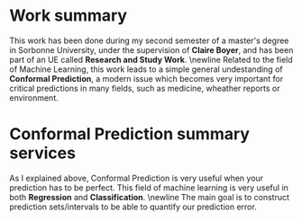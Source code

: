 # Work summary
This work has been done during my second semester of a master's degree in Sorbonne University, under the supervision of $\textbf{Claire Boyer}$, and has been part of an UE called $\textbf{Research and Study Work}$.
\newline
Related to the field of Machine Learning, this work leads to a simple general undestanding of $\textbf{Conformal Prediction}$, a modern issue which becomes very important for critical predictions in many fields, such as medicine, wheather reports or environment.   

# Conformal Prediction summary services 

As I explained above, Conformal Prediction is very useful when your prediction has to be perfect. This field of machine learning is very useful in both $\textbf{Regression}$ and $\textbf{Classification}$.
\newline
The main goal is to construct prediction sets/intervals to be able to quantify our prediction error.
